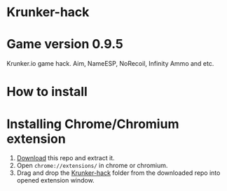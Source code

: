 # Krunker-hack 
# Game version 0.9.5
Krunker.io game hack. Aim, NameESP, NoRecoil, Infinity Ammo and etc.

# How to install
# Installing Chrome/Chromium extension
1. [Download](https://github.com/Reptillo/Krunker-hack/archive/master.zip) this repo and extract it.
2. Open `chrome://extensions/` in chrome or chromium.
3. Drag and drop the [Krunker-hack](https://github.com/Reptillo/Krunker-hack) folder from the downloaded repo into opened extension window.
